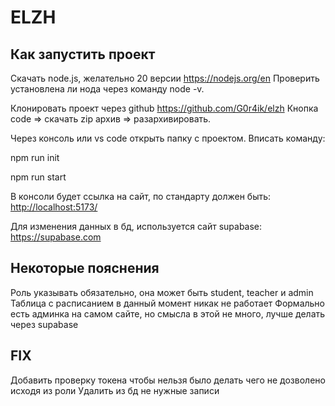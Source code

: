 # ELZH

## Как запустить проект

Скачать node.js, желательно 20 версии
<https://nodejs.org/en>
Проверить установлена ли нода через команду node -v.

Клонировать проект через github
<https://github.com/G0r4ik/elzh>
Кнопка code => скачать zip архив => разархивировать.

Через консоль или vs code открыть папку с проектом.
Вписать команду:

npm run init

npm run start

В консоли будет ссылка на сайт, по стандарту должен быть:
<http://localhost:5173/>

Для изменения данных в бд, используется сайт supabase:
<https://supabase.com>

## Некоторые пояснения

Роль указывать обязательно, она может быть student, teacher и admin
Таблица с расписанием в данный момент никак не работает
Формально есть админка на самом сайте, но смысла в этой не много, лучше делать через supabase

## FIX

Добавить проверку токена чтобы нельзя было делать чего не дозволено исходя из роли
Удалить из бд не нужные записи
